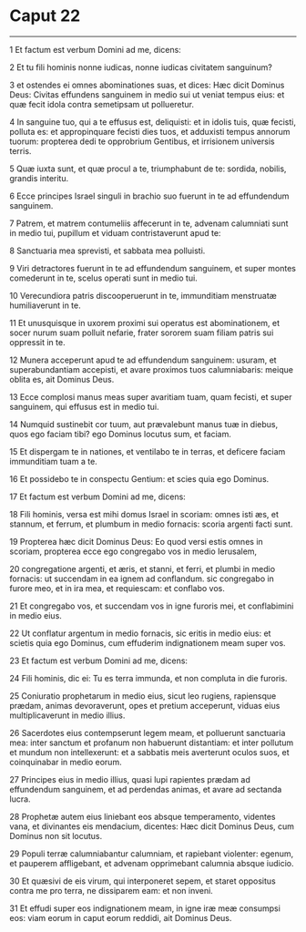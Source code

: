 # Caput 22

***

1 Et factum est verbum Domini ad me, dicens:

2 Et tu fili hominis nonne iudicas, nonne iudicas civitatem sanguinum?

3 et ostendes ei omnes abominationes suas, et dices: Hæc dicit Dominus Deus: Civitas effundens sanguinem in medio sui ut veniat tempus eius: et quæ fecit idola contra semetipsam ut pollueretur.

4 In sanguine tuo, qui a te effusus est, deliquisti: et in idolis tuis, quæ fecisti, polluta es: et appropinquare fecisti dies tuos, et adduxisti tempus annorum tuorum: propterea dedi te opprobrium Gentibus, et irrisionem universis terris.

5 Quæ iuxta sunt, et quæ procul a te, triumphabunt de te: sordida, nobilis, grandis interitu.

6 Ecce principes Israel singuli in brachio suo fuerunt in te ad effundendum sanguinem.

7 Patrem, et matrem contumeliis affecerunt in te, advenam calumniati sunt in medio tui, pupillum et viduam contristaverunt apud te:

8 Sanctuaria mea sprevisti, et sabbata mea polluisti.

9 Viri detractores fuerunt in te ad effundendum sanguinem, et super montes comederunt in te, scelus operati sunt in medio tui.

10 Verecundiora patris discooperuerunt in te, immunditiam menstruatæ humiliaverunt in te.

11 Et unusquisque in uxorem proximi sui operatus est abominationem, et socer nurum suam polluit nefarie, frater sororem suam filiam patris sui oppressit in te.

12 Munera acceperunt apud te ad effundendum sanguinem: usuram, et superabundantiam accepisti, et avare proximos tuos calumniabaris: meique oblita es, ait Dominus Deus.

13 Ecce complosi manus meas super avaritiam tuam, quam fecisti, et super sanguinem, qui effusus est in medio tui.

14 Numquid sustinebit cor tuum, aut prævalebunt manus tuæ in diebus, quos ego faciam tibi? ego Dominus locutus sum, et faciam.

15 Et dispergam te in nationes, et ventilabo te in terras, et deficere faciam immunditiam tuam a te.

16 Et possidebo te in conspectu Gentium: et scies quia ego Dominus.

17 Et factum est verbum Domini ad me, dicens:

18 Fili hominis, versa est mihi domus Israel in scoriam: omnes isti æs, et stannum, et ferrum, et plumbum in medio fornacis: scoria argenti facti sunt.

19 Propterea hæc dicit Dominus Deus: Eo quod versi estis omnes in scoriam, propterea ecce ego congregabo vos in medio Ierusalem,

20 congregatione argenti, et æris, et stanni, et ferri, et plumbi in medio fornacis: ut succendam in ea ignem ad conflandum. sic congregabo in furore meo, et in ira mea, et requiescam: et conflabo vos.

21 Et congregabo vos, et succendam vos in igne furoris mei, et conflabimini in medio eius.

22 Ut conflatur argentum in medio fornacis, sic eritis in medio eius: et scietis quia ego Dominus, cum effuderim indignationem meam super vos.

23 Et factum est verbum Domini ad me, dicens:

24 Fili hominis, dic ei: Tu es terra immunda, et non compluta in die furoris.

25 Coniuratio prophetarum in medio eius, sicut leo rugiens, rapiensque prædam, animas devoraverunt, opes et pretium acceperunt, viduas eius multiplicaverunt in medio illius.

26 Sacerdotes eius contempserunt legem meam, et polluerunt sanctuaria mea: inter sanctum et profanum non habuerunt distantiam: et inter pollutum et mundum non intellexerunt: et a sabbatis meis averterunt oculos suos, et coinquinabar in medio eorum.

27 Principes eius in medio illius, quasi lupi rapientes prædam ad effundendum sanguinem, et ad perdendas animas, et avare ad sectanda lucra.

28 Prophetæ autem eius liniebant eos absque temperamento, videntes vana, et divinantes eis mendacium, dicentes: Hæc dicit Dominus Deus, cum Dominus non sit locutus.

29 Populi terræ calumniabantur calumniam, et rapiebant violenter: egenum, et pauperem affligebant, et advenam opprimebant calumnia absque iudicio.

30 Et quæsivi de eis virum, qui interponeret sepem, et staret oppositus contra me pro terra, ne dissiparem eam: et non inveni.

31 Et effudi super eos indignationem meam, in igne iræ meæ consumpsi eos: viam eorum in caput eorum reddidi, ait Dominus Deus.

